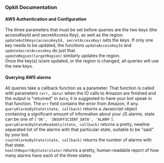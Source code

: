 ### Opkit Documentation


#### AWS Authentication and Configuration
The three parameters that must be set before queries are the two keys (the accessKeyId and secretAccess Key), as well as the region.  
`updateAuthKeys(accessKeyId, secretAccessKey)` sets the keys. If only one key needs to be updated, the functions `updateAccessKeyId` and `updateSecretAccessKey` do just that.  
`updateRegion(targetRegion)` similarly updates the region.  
Once the key(s) is/are updated, or the region is changed, all queries will use the new keys.

#### Querying AWS alarms
All queries take a callback function as a parameter. That function is called with parameters `(err, data)` when the IO calls to Amazon are finished and the output is "returned" in `data`; it is suggested to have your bot speak in that function. The `err` field contains the error from Amazon, if any.  
`queryAlarmsByState(state, callback)` returns a Javascript object containing a significant amount of information about your JS alarms. state can be one of `['OK', 'INSUFFICIENT_DATA', 'ALARM']`.  
`queryAlarmsByStateReadably(state, callback)` returns a pretty, newline separated list of the alarms with that particular state, suitable to be "said" by your bot.  
`countAlarmsByState(state, callback)` returns the number of alarms with that state.  
`healthReportByState(state)` returns a pretty, human-readable report of how many alarms have each of the three states.
